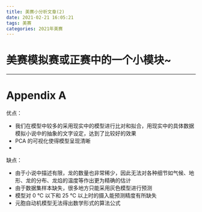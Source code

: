 ```yaml
---
title: 美赛小分析文章(2)
date: 2021-02-21 16:05:21
tags: 美赛
categories: 2021年美赛
---
```




# 美赛模拟赛或正赛中的一个小模块~

---



<!--more-->





# Appendix A



优点：

- 我们在模型中较多的采用现实中的模型进行比对和拟合，用现实中的具体数据模拟小说中的抽象的文字设定，达到了比较好的效果
- PCA 的可视化使得模型呈现清晰
- 

缺点：

- 由于小说中描述有限，龙的数量也非常稀少，因此无法对各种细节如气候、地形、龙的分布、龙焰的温度等作出更为精确的估计
- 由于数据集样本缺失，很多地方只能采用灰色模型进行预测
- 模型对 0 ℃ 以下和 25 ℃ 以上时的摄入能预测精度有所缺失
- 元胞自动机模型无法得出数学形式的算法公式